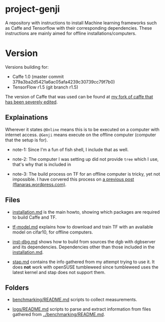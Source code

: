 # project-genji

A repository with instructions to install Machine learning frameworks such as Caffe and Tensorflow with their corresponding dependencies. These instructions are mainly aimed for offline installations/computers.

# Version

Versions building for:

* Caffe 1.0 (master commit 379a3ba2d5421a6ac05afa4239c30739cc79f7b0) 
* TensorFlow r1.5 (git branch r1.5) 

The version of Caffe that was used can be found at [my fork of caffe that has been severely edited](https://github.com/flanaras/caffe/tree/dtt).

## Explainations

Wherever it states `@Online` means this is to be executed on a computer with internet access.
`@Genji` means execute on the offline computer (computer that the setup is for).

* note-1: Since I'm a fun of fish shell, I include that as well. 

* note-2: The computer I was setting up did not provide `tree` which I use, that's why that is included in 

* note-3: The build process on TF for an offline computer is tricky, yet not impossible.
I have corvered this process on [a previous post (flanaras.wordpress.com)](https://flanaras.wordpress.com/2018/03/16/build-tensorflow-on-an-offline-computer/).


## Files

* [installation.md](installation.md) is the main howto, showing which packages are required to build Caffe and TF.

* [tf-model.md](tf-model.md) explains how to download and train TF with an available model on cifar10, for offline computers.

* [inst-dbg.md](inst-dbg.md) shows how to build from sources the dgb with dgbserver and its dependencies. Dependencies other than those included in the [installation.md](installation.md).

* [stap.md](stap.md) contains the info gathered from my attempt trying to use it. It does **not** work with openSUSE tumbleweed since tumbleweed uses the latest kernel and stap does not support them.

## Folders

* [benchmarking/README.md](benchmarking/README.md) scripts to collect measurements.

* [logs/README.md](logs/README.md) scripts to parse and extract information from files gathered from [../benchmarking/README.md](../benchmarking/README.md).

